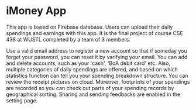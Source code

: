 # iMoney App

This app is based on Firebase database. Users can upload their daily spendings and earnings with this app. It is the final project of course CSE 438 at WUSTL completed by a team of 3 members. 

Use a valid email address to register a new account so that if someday you forget your password, you can reset it by varifying
your email. You can add and delete accounts, such as your 'cash', 'BoA debit card' etc. Also, multiple categories of daily
spendings are offered, and based on which statistics function can tell you your spending breakdown structure. You can review 
the receipt pictures on cloud. Moreover, footprints of your spendings are recorded so you can check out parts of your spending
records by geographical sorting. Sharing and sending feedbacks are enabled in the setting page. 
